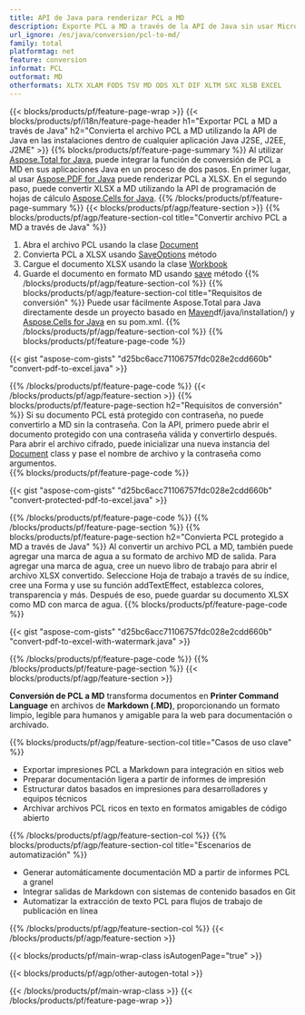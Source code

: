 ```yaml
---
title: API de Java para renderizar PCL a MD
description: Exporte PCL a MD a través de la API de Java sin usar Microsoft Excel o Adobe Reader
url_ignore: /es/java/conversion/pcl-to-md/
family: total
platformtag: net
feature: conversion
informat: PCL
outformat: MD
otherformats: XLTX XLAM FODS TSV MD ODS XLT DIF XLTM SXC XLSB EXCEL
---
```

{{< blocks/products/pf/feature-page-wrap >}}
{{< blocks/products/pf/i18n/feature-page-header h1="Exportar PCL a MD a través de Java" h2="Convierta el archivo PCL a MD utilizando la API de Java en las instalaciones dentro de cualquier aplicación Java J2SE, J2EE, J2ME" >}}
{{% blocks/products/pf/feature-page-summary %}}
Al utilizar [Aspose.Total for Java](https://products.aspose.com/total/java/), puede integrar la función de conversión de PCL a MD en sus aplicaciones Java en un proceso de dos pasos. En primer lugar, al usar [Aspose.PDF for Java](https://products.aspose.com/pdf/java/) puede renderizar PCL a XLSX. En el segundo paso, puede convertir XLSX a MD utilizando la API de programación de hojas de cálculo [Aspose.Cells for Java](https://products.aspose.com/cells/java/).
{{% /blocks/products/pf/feature-page-summary  %}}
{{< blocks/products/pf/agp/feature-section >}}
{{% blocks/products/pf/agp/feature-section-col title="Convertir archivo PCL a MD a través de Java" %}}
1. Abra el archivo PCL usando la clase [Document](https://reference.aspose.com/pdf/java/com.aspose.pdf/Document)
2. Convierta PCL a XLSX usando [SaveOptions](https://reference.aspose.com/pdf/java/com.aspose.pdf/Document#save-java.lang.String-com.aspose.pdf.SaveOptions-) método
3. Cargue el documento XLSX usando la clase [Workbook](https://reference.aspose.com/cells/java/com.aspose.cells/Workbook)
4. Guarde el documento en formato MD usando [save](https://reference.aspose.com/cells/java/com.aspose.cells/workbook#save(java.lang.String,%20com.aspose.cells.GuardarOpciones)) método
{{% /blocks/products/pf/agp/feature-section-col %}}
{{% blocks/products/pf/agp/feature-section-col title="Requisitos de conversión" %}}
Puede usar fácilmente Aspose.Total para Java directamente desde un proyecto basado en [Maven](https://releases.aspose.com/total/java/)df/java/installation/) y [Aspose.Cells for Java](https://docs.aspose.com/cells/java/installation/) en su pom.xml.
{{% /blocks/products/pf/agp/feature-section-col %}}
{{% blocks/products/pf/feature-page-code %}}

{{< gist "aspose-com-gists" "d25bc6acc71106757fdc028e2cdd660b" "convert-pdf-to-excel.java" >}}


{{% /blocks/products/pf/feature-page-code %}}
{{< /blocks/products/pf/agp/feature-section >}}
{{% blocks/products/pf/feature-page-section  h2="Requisitos de conversión" %}}
Si su documento PCL está protegido con contraseña, no puede convertirlo a MD sin la contraseña. Con la API, primero puede abrir el documento protegido con una contraseña válida y convertirlo después. Para abrir el archivo cifrado, puede inicializar una nueva instancia del [Document](https://reference.aspose.com/pdf/java/com.aspose.pdf/Document#Document-java.lang.String-java.lang.String-) class y pase el nombre de archivo y la contraseña como argumentos.  
{{% blocks/products/pf/feature-page-code %}}

{{< gist "aspose-com-gists" "d25bc6acc71106757fdc028e2cdd660b" "convert-protected-pdf-to-excel.java" >}}

{{% /blocks/products/pf/feature-page-code  %}}
{{% /blocks/products/pf/feature-page-section %}}
{{% blocks/products/pf/feature-page-section  h2="Convierta PCL protegido a MD a través de Java" %}}
Al convertir un archivo PCL a MD, también puede agregar una marca de agua a su formato de archivo MD de salida. Para agregar una marca de agua, cree un nuevo libro de trabajo para abrir el archivo XLSX convertido. Seleccione Hoja de trabajo a través de su índice, cree una Forma y use su función addTextEffect, establezca colores, transparencia y más. Después de eso, puede guardar su documento XLSX como MD con marca de agua. 
{{% blocks/products/pf/feature-page-code %}}

{{< gist "aspose-com-gists" "d25bc6acc71106757fdc028e2cdd660b" "convert-pdf-to-excel-with-watermark.java" >}}

{{% /blocks/products/pf/feature-page-code  %}}
{{% /blocks/products/pf/feature-page-section %}}
{{< blocks/products/pf/agp/feature-section >}}

**Conversión de PCL a MD** transforma documentos en **Printer Command Language** en archivos de **Markdown (.MD)**, proporcionando un formato limpio, legible para humanos y amigable para la web para documentación o archivado.

{{% blocks/products/pf/agp/feature-section-col title="Casos de uso clave" %}}

* Exportar impresiones PCL a Markdown para integración en sitios web
* Preparar documentación ligera a partir de informes de impresión
* Estructurar datos basados en impresiones para desarrolladores y equipos técnicos
* Archivar archivos PCL ricos en texto en formatos amigables de código abierto

{{% /blocks/products/pf/agp/feature-section-col %}}
{{% blocks/products/pf/agp/feature-section-col title="Escenarios de automatización" %}}

* Generar automáticamente documentación MD a partir de informes PCL a granel
* Integrar salidas de Markdown con sistemas de contenido basados en Git
* Automatizar la extracción de texto PCL para flujos de trabajo de publicación en línea

{{% /blocks/products/pf/agp/feature-section-col %}}
{{< /blocks/products/pf/agp/feature-section >}}
{{< blocks/products/pf/main-wrap-class isAutogenPage="true" >}}

{{< blocks/products/pf/agp/other-autogen-total >}}

{{< /blocks/products/pf/main-wrap-class >}}
{{< /blocks/products/pf/feature-page-wrap >}}